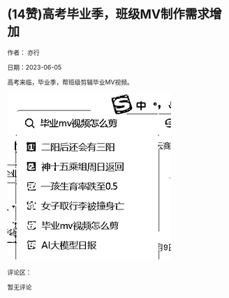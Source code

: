 
# (14赞)高考毕业季，班级MV制作需求增加

作者：  亦行

日期：2023-06-05

高考来临，毕业季，帮班级剪辑毕业MV视频。

![](img/gaokao-xiangguan_0934.png)

评论区：

暂无评论
